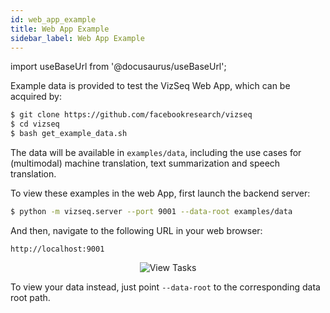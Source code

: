 ```yaml
---
id: web_app_example
title: Web App Example
sidebar_label: Web App Example
---
```


import useBaseUrl from '@docusaurus/useBaseUrl';

Example data is provided to test the VizSeq Web App, which can be acquired by:
```bash
$ git clone https://github.com/facebookresearch/vizseq
$ cd vizseq
$ bash get_example_data.sh
```
The data will be available in `examples/data`, including the use cases for (multimodal) machine translation,
text summarization and speech translation.

To view these examples in the web App, first launch the backend server:
```bash
$ python -m vizseq.server --port 9001 --data-root examples/data
```
And then, navigate to the following URL in your web browser:
```
http://localhost:9001
```
<p align="center"><img src={useBaseUrl('img/view_tasks.png')} alt="View Tasks" /></p>

To view your data instead, just point `--data-root` to the corresponding data root path.
